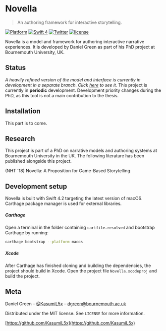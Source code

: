 # Novella
> An authoring framework for interactive storytelling.

[![Platform](http://img.shields.io/badge/platform-macOS-red.svg?style=flat)](https://developer.apple.com/macos/)
[![Swift 4](https://img.shields.io/badge/Swift-4.2-orange.svg?style=flat)](https://developer.apple.com/swift/)
[![Twitter](https://img.shields.io/badge/twitter-@KasumiL5x-blue.svg?style=flat)](http://twitter.com/KasumiL5x)
[![license](https://img.shields.io/github/license/mashape/apistatus.svg)](https://github.com/KasumiL5x/novella/raw/master/LICENSE)

Novella is a model and framework for authoring interactive narrative experiences.  It is developed by Daniel Green as part of his PhD project at Bournemouth University, UK.

## Status
_A heavily refined version of the model and interface is currently in development in a separate branch. Click [here](https://github.com/KasumiL5x/novella/tree/model2impl) to see it._
This project is currently in **periodic** development.  Development priority changes during the PhD, as this tool is not a main contribution to the thesis.

## Installation
This part is to come.

## Research
This project is part of a PhD on narrative models and authoring systems at Bournemouth University in the UK.  The following literature has been published alongside this project.

(NHT '18) Novella: A Proposition for Game-Based Storytelling

## Development setup
Novella is built with Swift 4.2 targeting the latest version of macOS.  Carthage package manager is used for external libraries.

##### Carthage
Open a terminal in the folder containing `cartfile.resolved` and bootstrap Carthage by running:
```sh
carthage bootstrap --platform macos
```

##### Xcode
After Carthage has finished cloning and building the dependencies, the project should build in Xcode.  Open the project file `Novella.xcodeproj` and build the project.

## Meta

Daniel Green – [@KasumiL5x](https://twitter.com/kasumil5x) – dgreen@bournemouth.ac.uk

Distributed under the MIT license. See ``LICENSE`` for more information.

[https://github.com/KasumiL5x](https://github.com/KasumiL5x)
